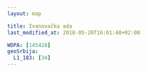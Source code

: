 ```yaml
---
layout: map

title: Ivanovačka ada
last_modified_at: 2018-05-20T16:01:48+02:00

WDPA: [145428]
geoSrbija:
  L1_183: [34]
---
```

